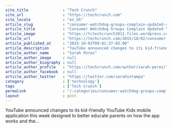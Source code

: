 ```yaml
---
site_title               : "Tech Crunch"
site_url                 : "https://techcrunch.com"
site_locale              : "en_US"
article_slug             : "consumer-watchdog-groups-complain-updated-youtube-kids-app-still-exposes-children-to-deceptive-ads"
article_title            : "Consumer Watchdog Groups Complain Updated YouTube Kids App Still Exposes Children To Deceptive Ads"
article_image            : "https://tctechcrunch2011.files.wordpress.com/2015/02/youtube-kids-screenshot.jpg?w=764&h=400&crop=1"
article_url              : "https://techcrunch.com/2015/10/02/consumer-watchdog-groups-complain-updated-youtube-kids-app-still-exposes-children-to-deceptive-ads/"
article_published_at     : "2015-10-02T09:01:37-03:00"
article_description      : "YouTube announced changes to its kid-friendly YouTube Kids mobile application this week designed to better educate parents on how the app works and the..."
article_author_name      : "Sarah Perez"
article_author_image     : null
article_author_biography : null
article_author_profile   : "https://techcrunch.com/author/sarah-perez/"
article_author_facebook  : null
article_author_twitter   : "https://twitter.com/sarahintampa"
category                 : ['technology']
tags                     : ['Tech Crunch']
permalink                : "/:categories/consumer-watchdog-groups-complain-updated-youtube-kids-app-still-exposes-children-to-deceptive-ads/"
layout                   : post
---
```


YouTube announced changes to its kid-friendly YouTube Kids mobile application this week designed to better educate parents on how the app works and the...
